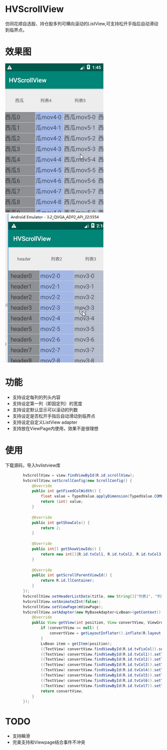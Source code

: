 # HVScrollView
仿同花顺自选股、持仓股多列可横向滚动的ListView,可支持松开手指后自动滑动到临界点。
# 效果图
![图片名称](https://github.com/haipinghuang/HVScrollView/blob/master/ext/1.gif)
![图片名称](https://github.com/haipinghuang/HVScrollView/blob/master/ext/2.gif)
# 功能
* 支持设定每列的列头内容
* 支持设定第一列（即固定列）的宽度
* 支持设定默认显示可以滚动的列数
* 支持设定是否松开手指后自动滑动到临界点
* 支持设定自定义ListView adapter
* 支持放在ViewPage内使用，效果不是很理想
# 使用
下载源码，导入hvlistview库  
```java
        hvScrollView = view.findViewById(R.id.scrollView);
        hvScrollView.setScrollConfig(new ScrollConfig() {
            @Override
            public int getFixedColWidth() {
                float value = TypedValue.applyDimension(TypedValue.COMPLEX_UNIT_DIP, 100, getResources().getDisplayMetrics());
                return (int) value;
            }

            @Override
            public int getShowCols() {
                return 2;
            }

            @Override
            public int[] getShowViewIds() {
                return new int[]{R.id.tvCol1, R.id.tvCol2, R.id.tvCol3, R.id.tvCol4, R.id.tvCol5, R.id.tvCol6, R.id.tvCol7};
            }

            @Override
            public int getScrollParentViewId() {
                return R.id.llContainer;
            }
        });
        hvScrollView.setHeaderListData(title, new String[]{"列表1", "列表2", "列表3", "列表4", "列表5", "列表6", "列表7"});
        hvScrollView.setAnimate2Int(false);
        hvScrollView.setViewPage(mViewPage);
        hvScrollView.setAdapter(new MyBaseAdapter<LvBean>(getContext(), list) {
            @Override
            public View getView(int position, View convertView, ViewGroup parent) {
                if (convertView == null) {
                    convertView = getLayoutInflater().inflate(R.layout.item_hscroll_lv, parent, false);
                }
                LvBean item = getItem(position);
                ((TextView) convertView.findViewById(R.id.tvFixCol)).setText(item.fixedCol);
                ((TextView) convertView.findViewById(R.id.tvCol1)).setText(item.movCol1);
                ((TextView) convertView.findViewById(R.id.tvCol2)).setText(item.movCol2);
                ((TextView) convertView.findViewById(R.id.tvCol3)).setText(item.movCol3);
                ((TextView) convertView.findViewById(R.id.tvCol4)).setText(item.movCol4);
                ((TextView) convertView.findViewById(R.id.tvCol5)).setText(item.movCol5);
                ((TextView) convertView.findViewById(R.id.tvCol6)).setText(item.movCol6);
                ((TextView) convertView.findViewById(R.id.tvCol7)).setText(item.movCol7);
                return convertView;
            }
        });
```
# TODO
* 支持瞬滑
* 完美支持和Viewpage结合事件不冲突
